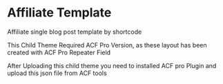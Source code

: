 # Affiliate Template
 Affiliate single blog post template by shortcode

This Child Theme Required ACF Pro Version, as these layout has been created with ACF Pro Repeater Field

After Uploading this child theme you need to installed ACF pro Plugin and upload this json file from ACF tools 
